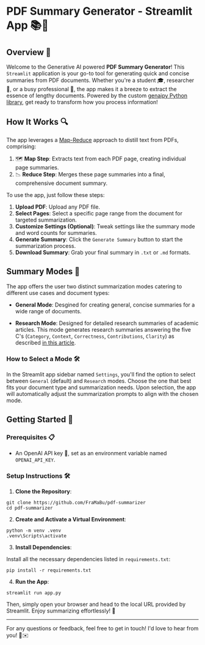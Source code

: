 # PDF Summary Generator - Streamlit App 📚🚀

## Overview 🌟

Welcome to the Generative AI powered **PDF Summary Generator**! This `Streamlit` application is your go-to tool for generating quick and concise summaries from PDF documents. Whether you're a student 🎓, researcher 🔬, or a busy professional 🏢, the app makes it a breeze to extract the essence of lengthy documents. Powered by the custom [genaipy Python library](https://github.com/FraMaBu/genaipy-lib), get ready to transform how you process information!

## How It Works 🔍

The app leverages a [Map-Reduce](https://js.langchain.com/docs/modules/chains/document/map_reduce) approach to distill text from PDFs, comprising:

1. 🗺️ **Map Step**: Extracts text from each PDF page, creating individual page summaries.
2. 📉 **Reduce Step**: Merges these page summaries into a final, comprehensive document summary.

To use the app, just follow these steps:

1. **Upload PDF**: Upload any PDF file.
2. **Select Pages**: Select a specific page range from the document for targeted summarization.
3. **Customize Settings (Optional)**: Tweak settings like the summary mode and word counts for summaries.
4. **Generate Summary**: Click the `Generate Summary` button to start the summarization process.
5. **Download Summary**: Grab your final summary in `.txt` or `.md` formats.

## Summary Modes 🔄

The app offers the user two distinct summarization modes catering to different use cases and document types:

- **General Mode**: Desgined for creating general, concise summaries for a wide range of documents.

- **Research Mode**: Designed for detailed research summaries of academic articles. This mode generates research summaries answering the five C's (`Category`, `Context`, `Correctness`, `Contributions`, `Clarity`) as described [in this article](http://ccr.sigcomm.org/online/files/p83-keshavA.pdf).

### How to Select a Mode 🛠️

In the Streamlit app sidebar named `Settings`, you'll find the option to select between `General` (default) and `Research` modes. Choose the one that best fits your document type and summarization needs. Upon selection, the app will automatically adjust the summarization prompts to align with the chosen mode.

## Getting Started 🚀

### Prerequisites 📋

- An OpenAI API key 🔑, set as an environment variable named `OPENAI_API_KEY`.

### Setup Instructions 🛠️

1. **Clone the Repository**:

```
git clone https://github.com/FraMaBu/pdf-summarizer
cd pdf-summarizer
```

2. **Create and Activate a Virtual Environment**:

```
python -m venv .venv
.venv\Scripts\activate
```

3. **Install Dependencies**:

Install all the necessary dependencies listed in `requirements.txt`:

```
pip install -r requirements.txt
```

4. **Run the App**:

```
streamlit run app.py
```

Then, simply open your browser and head to the local URL provided by Streamlit. Enjoy summarizing effortlessly! 🎉

---

For any questions or feedback, feel free to get in touch! I'd love to hear from you! 🤝✉️
